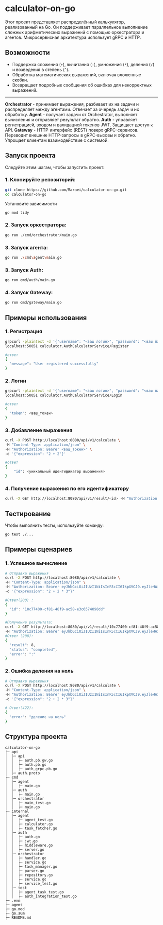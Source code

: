 # calculator-on-go

Этот проект представляет распределённый калькулятор, реализованный на Go. Он поддерживает параллельное выполнение сложных арифметических выражений с помощью оркестратора и агентов. Микросервисная архитектура использует gRPC и HTTP.
## Возможности

- Поддержка сложения (`+`), вычитания (`-`), умножения (`*`), деления (`/`) и возведения в степень (`^`).
- Обработка математических выражений, включая вложенные скобки.
- Возвращает подробные сообщения об ошибках для некорректных выражений.

---

**Orchestrator** - принимает выражения, разбивает их на задачи и распределяет между агентами. Отвечает за очередь задач и их обработку.
**Agent** - получает задачи от Orchestrator, выполняет вычисления и отправляет результат обратно.
**Auth** - управляет регистрацией, входом и валидацией токенов JWT. Защищает доступ к API.
**Gateway** - HTTP-интерфейс (REST) поверх gRPC-сервисов. Переводит внешние HTTP-запросы в gRPC-вызовы и обратно. Упрощает клиентам взаимодействие с системой.

## Запуск проекта

Следуйте этим шагам, чтобы запустить проект:

### 1. Клонируйте репозиторий:
 
```bash
git clone https://github.com/Maraei/calculator-on-go.git
cd calculator-on-go
```
Установите зависимости
```bash
go mod tidy
```
### 2. Запуск оркестратора:

```bash
go run ./cmd/orchestrator/main.go
```
### 3. Запуск агента:

```bash
go run .\cmd\agent\main.go
```
### 3. Запуск Auth:

```bash
go run cmd/auth/main.go
```
### 4. Запуск Gateway:

```bash
go run cmd/gateway/main.go
```
## Примеры использования

### 1. Регистрация
```bash
grpcurl -plaintext -d '{"username": "<ваш логин>", "password": "<ваш пароль>"}' \
localhost:50051 calculator.AuthCalculatorService/Register
```
```bash
#ответ
{
  "message": "User registered successfully"
}
```
### 2. Логин
```bash
grpcurl -plaintext -d '{"username": "<ваш логин>", "password": "<ваш пароль>"}' \
localhost:50051 calculator.AuthCalculatorService/Login
```
```bash
#ответ
{
  "token": <ваш_токен>
}
```
### 3. Добавление выражения

```bash
curl -X POST http://localhost:8080/api/v1/calculate \
-H "Content-Type: application/json" \
-H "Authorization: Bearer <ваш_токен>" \
-d '{"expression": "2 + 2"}'
```
```bash
#ответ
{
    "id": <уникальный идентификатор выражения>
}
```
### 4. Получение выражения по его идентификатору
```bash
curl -X GET http://localhost:8080/api/v1/result/<id> -H "Authorization: Bearer <ваш_токен>"
```

## Тестирование

Чтобы выполнить тесты, используйте команду:

```bash
go test ./...
```

## Примеры сценариев
### 1. Успешное вычисление
```bash
# Отправка выражения
curl -X POST http://localhost:8080/api/v1/calculate \
-H "Content-Type: application/json" \
-H "Authorization: Bearer eyJhbGciOiJIUzI1NiIsInR5cCI6IkpXVCJ9.eyJleHAiOjE3NDY3MDk0MjUsImlhdCI6MTc0NjcwODgyNSwiaWQiOjE5LCJuYmYiOjE3NDY3MDg4MjV9.07TqVAmoR_DDg2IBXYq2EtR8mxfcxHMbUW9M5KlToxg" \
-d '{"expression": "2 + 2 * 3"}'

#Ответ(200) :
{
  "id": "10c77400-cf81-48f9-ac58-e3c6574090dd"
}
```
```bash
#Получение результата:
curl -X GET http://localhost:8080/api/v1/result/10c77400-cf81-48f9-ac58-e3c6574090dd\
-H "Authorization: Bearer eyJhbGciOiJIUzI1NiIsInR5cCI6IkpXVCJ9.eyJleHAiOjE3NDY3MDk0MjUsImlhdCI6MTc0NjcwODgyNSwiaWQiOjE5LCJuYmYiOjE3NDY3MDg4MjV9.07TqVAmoR_DDg2IBXYq2EtR8mxfcxHMbUW9M5KlToxg"
#Ответ (200):
{
  "result": 8,
  "status": "completed",
  "error": ":"
}

```

### 2. Ошибка деления на ноль
```bash
# Отправка выражения
curl -X POST http://localhost:8080/api/v1/calculate \
-H "Content-Type: application/json" \
-H "Authorization: Bearer eyJhbGciOiJIUzI1NiIsInR5cCI6IkpXVCJ9.eyJleHAiOjE3NDY3MDk0MjUsImlhdCI6MTc0NjcwODgyNSwiaWQiOjE5LCJuYmYiOjE3NDY3MDg4MjV9.07TqVAmoR_DDg2IBXYq2EtR8mxfcxHMbUW9M5KlToxg" \
-d '{"expression": "2 + 2 * 3"}'

# Ответ(422):
{
  "error": "деление на ноль"
}
```

## Структура проекта

```
calculator-on-go
├─ api
│  ├─ api
│  │  ├─ auth.pb.gw.go
│  │  ├─ auth.pb.go
│  │  ├─ auth_grpc.pb.go
│  ├─ auth.proto
├─ cmd
│  ├─ agent
│  │  ├─ main.go
│  ├─ auth
│  │  ├─ main.go
│  ├─ orchestrator
│  │  ├─ main_test.go
│  │  ├─ main.go                       
├─ internal
│  ├─ agent
│  │  ├─ agent_test.go            
│  │  ├─ calculator.go 
│  │  ├─ task_fetcher.go
│  ├─ auth
│  │  ├─ auth.go            
│  │  ├─ jwt.go 
│  │  ├─ middleware.go
│  │  ├─ server.go
│  ├─ orchestrator
│  │  ├─ handler.go            
│  │  ├─ service.go 
│  │  ├─ task_manager.go  
│  │  ├─ parser.go            
│  │  ├─ repository.go 
│  │  ├─ service.go 
│  │  ├─ service_test.go  
│  ├─ test
│  │  ├─ agent_task_test.go            
│  │  ├─ auth_integration_test.go               
├─ .evn
├─ agent
├─ go.mod
├─ go.sum                            
├─ README.md
```